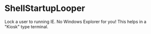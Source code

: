 # ShellStartupLooper
Lock a user to running IE.  No Windows Explorer for you!  This helps in a "Kiosk" type terminal.

